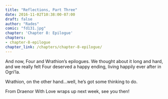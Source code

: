 ```yaml
---
title: "Reflections, Part Three"
date: 2016-11-02T10:38:00-07:00
draft: false
author: "Rades"
comic: "fd131.jpg"
chapter: 'Chapter 8: Epilogue'
chapters:
- chapter-8-epilogue
chapter_link: /chapters/chapter-8-epilogue/
---
```


And now, Four and Wrathion’s epilogues. We thought about it long and hard, and we really felt Four deserved a happy ending, living happily ever after in Ogri’la.


Wrathion, on the other hand…well, he’s got some thinking to do.


From Draenor With Love wraps up next week, see you then!


